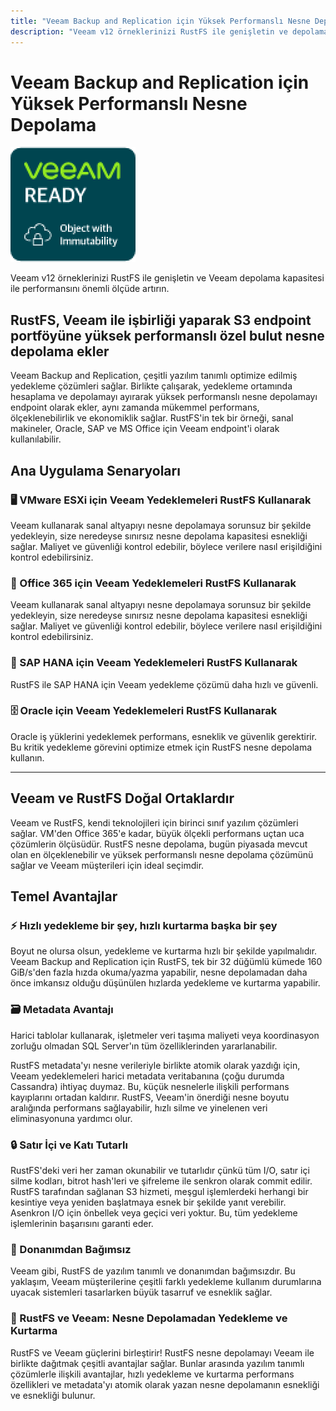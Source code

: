 ```yaml
---
title: "Veeam Backup and Replication için Yüksek Performanslı Nesne Depolama"
description: "Veeam v12 örneklerinizi RustFS ile genişletin ve depolama kapasitesi ile performansını önemli ölçüde artırın"
---
```


# Veeam Backup and Replication için Yüksek Performanslı Nesne Depolama

![Veeam Logo](./images/veeam-logo.png)

Veeam v12 örneklerinizi RustFS ile genişletin ve Veeam depolama kapasitesi ile performansını önemli ölçüde artırın.

## RustFS, Veeam ile işbirliği yaparak S3 endpoint portföyüne yüksek performanslı özel bulut nesne depolama ekler

Veeam Backup and Replication, çeşitli yazılım tanımlı optimize edilmiş yedekleme çözümleri sağlar. Birlikte çalışarak, yedekleme ortamında hesaplama ve depolamayı ayırarak yüksek performanslı nesne depolamayı endpoint olarak ekler, aynı zamanda mükemmel performans, ölçeklenebilirlik ve ekonomiklik sağlar. RustFS'in tek bir örneği, sanal makineler, Oracle, SAP ve MS Office için Veeam endpoint'i olarak kullanılabilir.

## Ana Uygulama Senaryoları

### 🖥️ VMware ESXi için Veeam Yedeklemeleri RustFS Kullanarak

Veeam kullanarak sanal altyapıyı nesne depolamaya sorunsuz bir şekilde yedekleyin, size neredeyse sınırsız nesne depolama kapasitesi esnekliği sağlar. Maliyet ve güvenliği kontrol edebilir, böylece verilere nasıl erişildiğini kontrol edebilirsiniz.

### 📧 Office 365 için Veeam Yedeklemeleri RustFS Kullanarak

Veeam kullanarak sanal altyapıyı nesne depolamaya sorunsuz bir şekilde yedekleyin, size neredeyse sınırsız nesne depolama kapasitesi esnekliği sağlar. Maliyet ve güvenliği kontrol edebilir, böylece verilere nasıl erişildiğini kontrol edebilirsiniz.

### 💼 SAP HANA için Veeam Yedeklemeleri RustFS Kullanarak

RustFS ile SAP HANA için Veeam yedekleme çözümü daha hızlı ve güvenli.

### 🗄️ Oracle için Veeam Yedeklemeleri RustFS Kullanarak

Oracle iş yüklerini yedeklemek performans, esneklik ve güvenlik gerektirir. Bu kritik yedekleme görevini optimize etmek için RustFS nesne depolama kullanın.

---

## Veeam ve RustFS Doğal Ortaklardır

Veeam ve RustFS, kendi teknolojileri için birinci sınıf yazılım çözümleri sağlar. VM'den Office 365'e kadar, büyük ölçekli performans uçtan uca çözümlerin ölçüsüdür. RustFS nesne depolama, bugün piyasada mevcut olan en ölçeklenebilir ve yüksek performanslı nesne depolama çözümünü sağlar ve Veeam müşterileri için ideal seçimdir.

## Temel Avantajlar

### ⚡ Hızlı yedekleme bir şey, hızlı kurtarma başka bir şey

Boyut ne olursa olsun, yedekleme ve kurtarma hızlı bir şekilde yapılmalıdır. Veeam Backup and Replication için RustFS, tek bir 32 düğümlü kümede 160 GiB/s'den fazla hızda okuma/yazma yapabilir, nesne depolamadan daha önce imkansız olduğu düşünülen hızlarda yedekleme ve kurtarma yapabilir.

### 🗃️ Metadata Avantajı

Harici tablolar kullanarak, işletmeler veri taşıma maliyeti veya koordinasyon zorluğu olmadan SQL Server'ın tüm özelliklerinden yararlanabilir.

RustFS metadata'yı nesne verileriyle birlikte atomik olarak yazdığı için, Veeam yedeklemeleri harici metadata veritabanına (çoğu durumda Cassandra) ihtiyaç duymaz. Bu, küçük nesnelerle ilişkili performans kayıplarını ortadan kaldırır. RustFS, Veeam'in önerdiği nesne boyutu aralığında performans sağlayabilir, hızlı silme ve yinelenen veri eliminasyonuna yardımcı olur.

### 🔒 Satır İçi ve Katı Tutarlı

RustFS'deki veri her zaman okunabilir ve tutarlıdır çünkü tüm I/O, satır içi silme kodları, bitrot hash'leri ve şifreleme ile senkron olarak commit edilir. RustFS tarafından sağlanan S3 hizmeti, meşgul işlemlerdeki herhangi bir kesintiye veya yeniden başlatmaya esnek bir şekilde yanıt verebilir. Asenkron I/O için önbellek veya geçici veri yoktur. Bu, tüm yedekleme işlemlerinin başarısını garanti eder.

### 🔧 Donanımdan Bağımsız

Veeam gibi, RustFS de yazılım tanımlı ve donanımdan bağımsızdır. Bu yaklaşım, Veeam müşterilerine çeşitli farklı yedekleme kullanım durumlarına uyacak sistemleri tasarlarken büyük tasarruf ve esneklik sağlar.

### 🚀 RustFS ve Veeam: Nesne Depolamadan Yedekleme ve Kurtarma

RustFS ve Veeam güçlerini birleştirir! RustFS nesne depolamayı Veeam ile birlikte dağıtmak çeşitli avantajlar sağlar. Bunlar arasında yazılım tanımlı çözümlerle ilişkili avantajlar, hızlı yedekleme ve kurtarma performans özellikleri ve metadata'yı atomik olarak yazan nesne depolamanın esnekliği ve esnekliği bulunur.
